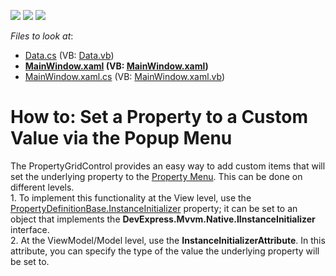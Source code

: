 <!-- default badges list -->
![](https://img.shields.io/endpoint?url=https://codecentral.devexpress.com/api/v1/VersionRange/128655226/14.1.3%2B)
[![](https://img.shields.io/badge/Open_in_DevExpress_Support_Center-FF7200?style=flat-square&logo=DevExpress&logoColor=white)](https://supportcenter.devexpress.com/ticket/details/T135069)
[![](https://img.shields.io/badge/📖_How_to_use_DevExpress_Examples-e9f6fc?style=flat-square)](https://docs.devexpress.com/GeneralInformation/403183)
<!-- default badges end -->
<!-- default file list -->
*Files to look at*:

* [Data.cs](./CS/pgrid_attribute/Data.cs) (VB: [Data.vb](./VB/pgrid_attribute/Data.vb))
* **[MainWindow.xaml](./CS/pgrid_attribute/MainWindow.xaml) (VB: [MainWindow.xaml](./VB/pgrid_attribute/MainWindow.xaml))**
* [MainWindow.xaml.cs](./CS/pgrid_attribute/MainWindow.xaml.cs) (VB: [MainWindow.xaml.vb](./VB/pgrid_attribute/MainWindow.xaml.vb))
<!-- default file list end -->
# How to: Set a Property to a Custom Value via the Popup Menu


<p>The PropertyGridControl provides an easy way to add custom items that will set the underlying property to the <a href="https://documentation.devexpress.com/#WPF/CustomDocument15631">Property Menu</a>. This can be done on different levels.<br>1. To implement this functionality at the View level, use the <a href="https://documentation.devexpress.com/#WPF/DevExpressXpfPropertyGridPropertyDefinitionBase_InstanceInitializertopic">PropertyDefinitionBase.InstanceInitializer</a> property; it can be set to an object that implements the <strong>DevExpress.Mvvm.Native.IInstanceInitializer</strong> interface.<br>2. At the ViewModel/Model level, use the <strong>InstanceInitializerAttribute</strong>. In this attribute, you can specify the type of the value the underlying property will be set to.</p>

<br/>



